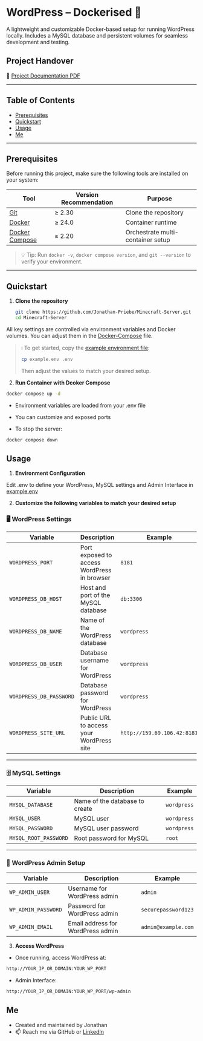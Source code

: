 # WordPress – Dockerised 🐳
A lightweight and customizable Docker-based setup for running WordPress locally. Includes a MySQL database and persistent volumes for seamless development and testing.

## Project Handover  

📄 [Project Documentation PDF](<./Wordpress Checkliste.pdf>)

---

## Table of Contents  
- [Prerequisites](#prerequisites)  
- [Quickstart](#quickstart)  
- [Usage](#usage)  
- [Me](#me)

---

## Prerequisites  
Before running this project, make sure the following tools are installed on your system:

| Tool            | Version Recommendation | Purpose                              |
|-----------------|------------------------|--------------------------------------|
| [Git](https://git-scm.com/)            | ≥ 2.30                 | Clone the repository                 |
| [Docker](https://www.docker.com/)      | ≥ 24.0                 | Container runtime                    |
| [Docker Compose](https://docs.docker.com/compose/) | ≥ 2.20 | Orchestrate multi-container setup   |

> 💡 Tip: Run `docker -v`, `docker compose version`, and `git --version` to verify your environment.

---

## Quickstart  

1. **Clone the repository**

    ```bash
    git clone https://github.com/Jonathan-Priebe/Minecraft-Server.git
    cd Minecraft-Server
    ```

All key settings are controlled via environment variables and Docker volumes. You can adjust them in the [Docker-Compose](./docker-compose.yml) file.

> ℹ️ To get started, copy the [example environment file](./example.env):
> ```bash
> cp example.env .env
> ```
> Then adjust the values to match your desired setup.

2. **Run Container with Dcoker Compose**

  ```bash
  docker compose up -d
  ```
  - Environment variables are loaded from your .env file

  - You can customize and exposed ports

  - To stop the server:

  ```bash
  docker compose down
  ```

## Usage  

1. **Environment Configuration**

Edit .env to define your WordPress, MySQL settings and Admin Interface in [example.env](example.env)

2. **Customize the following variables to match your desired setup**

### 🖥️ WordPress Settings

| Variable             | Description                                      | Example                     |
|----------------------|--------------------------------------------------|-----------------------------|
| `WORDPRESS_PORT`     | Port exposed to access WordPress in browser      | `8181`                      |
| `WORDPRESS_DB_HOST`  | Host and port of the MySQL database              | `db:3306`                   |
| `WORDPRESS_DB_NAME`  | Name of the WordPress database                   | `wordpress`                 |
| `WORDPRESS_DB_USER`  | Database username for WordPress                  | `wordpress`                 |
| `WORDPRESS_DB_PASSWORD` | Database password for WordPress              | `wordpress`                 |
| `WORDPRESS_SITE_URL` | Public URL to access your WordPress site        | `http://159.69.106.42:8181`|

---

### 🗄️ MySQL Settings

| Variable             | Description                                      | Example                     |
|----------------------|--------------------------------------------------|-----------------------------|
| `MYSQL_DATABASE`     | Name of the database to create                   | `wordpress`                 |
| `MYSQL_USER`         | MySQL user                                       | `wordpress`                 |
| `MYSQL_PASSWORD`     | MySQL user password                              | `wordpress`                 |
| `MYSQL_ROOT_PASSWORD`| Root password for MySQL                          | `root`                      |

---

### 🔐 WordPress Admin Setup

| Variable             | Description                                      | Example                     |
|----------------------|--------------------------------------------------|-----------------------------|
| `WP_ADMIN_USER`      | Username for WordPress admin                     | `admin`                     |
| `WP_ADMIN_PASSWORD`  | Password for WordPress admin                     | `securepassword123`         |
| `WP_ADMIN_EMAIL`     | Email address for WordPress admin                | `admin@example.com`         |


3. **Access WordPress**

- Once running, access WordPress at:
```bash
http://YOUR_IP_OR_DOMAIN:YOUR_WP_PORT
```

- Admin Interface:
```bash
http://YOUR_IP_OR_DOMAIN:YOUR_WP_PORT/wp-admin
```

## Me  

- Created and maintained by Jonathan 
- 📫 Reach me via GitHub or [LinkedIn](https://www.linkedin.com/in/jonathan-p-34471b1a5/)

